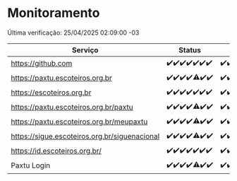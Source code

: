# Monitoramento

Última verificação: 25/04/2025 02:09:00 -03

|Serviço|Status|Últimas 24h|
|---|---|---|
|https://github.com|<span title="2025-04-18: OK=23">✔️</span><span title="2025-04-19: OK=23">✔️</span><span title="2025-04-20: OK=23">✔️</span><span title="2025-04-21: OK=23">✔️</span><span title="2025-04-22: OK=23">✔️</span><span title="2025-04-23: OK=23">✔️</span><span title="2025-04-24: OK=4">✔️</span>|<span title="24/04/2025 02:10:00 -03 : 200">✔️</span><span title="24/04/2025 03:13:00 -03 : 200">✔️</span><span title="24/04/2025 04:09:00 -03 : 200">✔️</span><span title="24/04/2025 05:13:00 -03 : 200">✔️</span><span title="24/04/2025 06:10:00 -03 : 200">✔️</span><span title="24/04/2025 07:10:00 -03 : 200">✔️</span><span title="24/04/2025 08:07:00 -03 : 200">✔️</span><span title="24/04/2025 09:17:00 -03 : 200">✔️</span><span title="24/04/2025 10:22:00 -03 : 200">✔️</span><span title="24/04/2025 11:08:00 -03 : 200">✔️</span><span title="24/04/2025 12:10:00 -03 : 200">✔️</span><span title="24/04/2025 13:11:00 -03 : 200">✔️</span><span title="24/04/2025 14:08:00 -03 : 200">✔️</span><span title="24/04/2025 15:12:00 -03 : 200">✔️</span><span title="24/04/2025 16:07:00 -03 : 200">✔️</span><span title="24/04/2025 17:10:00 -03 : 200">✔️</span><span title="24/04/2025 18:08:00 -03 : 200">✔️</span><span title="24/04/2025 19:08:00 -03 : 200">✔️</span><span title="24/04/2025 20:08:00 -03 : 200">✔️</span><span title="24/04/2025 21:45:00 -03 : 200">✔️</span><span title="24/04/2025 23:24:00 -03 : 200">✔️</span><span title="25/04/2025 00:30:00 -03 : 200">✔️</span><span title="25/04/2025 01:11:00 -03 : 200">✔️</span><span title="25/04/2025 02:09:00 -03 : 200">✔️</span>|
|https://paxtu.escoteiros.org.br|<span title="2025-04-18: OK=23">✔️</span><span title="2025-04-19: OK=23">✔️</span><span title="2025-04-20: OK=23">✔️</span><span title="2025-04-21: OK=23">✔️</span><span title="2025-04-22: OK=22, Falhas=1">⚠️</span><span title="2025-04-23: OK=23">✔️</span><span title="2025-04-24: OK=4">✔️</span>|<span title="24/04/2025 02:10:00 -03 : 200">✔️</span><span title="24/04/2025 03:13:00 -03 : 200">✔️</span><span title="24/04/2025 04:09:00 -03 : 200">✔️</span><span title="24/04/2025 05:13:00 -03 : 200">✔️</span><span title="24/04/2025 06:10:00 -03 : 200">✔️</span><span title="24/04/2025 07:10:00 -03 : 200">✔️</span><span title="24/04/2025 08:07:00 -03 : 200">✔️</span><span title="24/04/2025 09:17:00 -03 : 200">✔️</span><span title="24/04/2025 10:22:00 -03 : 200">✔️</span><span title="24/04/2025 11:08:00 -03 : 200">✔️</span><span title="24/04/2025 12:10:00 -03 : 200">✔️</span><span title="24/04/2025 13:11:00 -03 : 200">✔️</span><span title="24/04/2025 14:08:00 -03 : 200">✔️</span><span title="24/04/2025 15:12:00 -03 : 200">✔️</span><span title="24/04/2025 16:07:00 -03 : 200">✔️</span><span title="24/04/2025 17:10:00 -03 : 200">✔️</span><span title="24/04/2025 18:08:00 -03 : 200">✔️</span><span title="24/04/2025 19:08:00 -03 : 0">❌</span><span title="24/04/2025 20:08:00 -03 : 200">✔️</span><span title="24/04/2025 21:45:00 -03 : 200">✔️</span><span title="24/04/2025 23:24:00 -03 : 200">✔️</span><span title="25/04/2025 00:30:00 -03 : 200">✔️</span><span title="25/04/2025 01:11:00 -03 : 200">✔️</span><span title="25/04/2025 02:09:00 -03 : 200">✔️</span>|
|https://escoteiros.org.br|<span title="2025-04-18: OK=23">✔️</span><span title="2025-04-19: OK=23">✔️</span><span title="2025-04-20: OK=23">✔️</span><span title="2025-04-21: OK=23">✔️</span><span title="2025-04-22: OK=23">✔️</span><span title="2025-04-23: OK=23">✔️</span><span title="2025-04-24: OK=4">✔️</span>|<span title="24/04/2025 02:10:00 -03 : 200">✔️</span><span title="24/04/2025 03:13:00 -03 : 200">✔️</span><span title="24/04/2025 04:09:00 -03 : 200">✔️</span><span title="24/04/2025 05:13:00 -03 : 200">✔️</span><span title="24/04/2025 06:10:00 -03 : 200">✔️</span><span title="24/04/2025 07:10:00 -03 : 200">✔️</span><span title="24/04/2025 08:07:00 -03 : 200">✔️</span><span title="24/04/2025 09:17:00 -03 : 200">✔️</span><span title="24/04/2025 10:22:00 -03 : 200">✔️</span><span title="24/04/2025 11:08:00 -03 : 200">✔️</span><span title="24/04/2025 12:10:00 -03 : 200">✔️</span><span title="24/04/2025 13:11:00 -03 : 200">✔️</span><span title="24/04/2025 14:08:00 -03 : 200">✔️</span><span title="24/04/2025 15:12:00 -03 : 200">✔️</span><span title="24/04/2025 16:07:00 -03 : 200">✔️</span><span title="24/04/2025 17:10:00 -03 : 200">✔️</span><span title="24/04/2025 18:08:00 -03 : 200">✔️</span><span title="24/04/2025 19:08:00 -03 : 200">✔️</span><span title="24/04/2025 20:08:00 -03 : 200">✔️</span><span title="24/04/2025 21:45:00 -03 : 200">✔️</span><span title="24/04/2025 23:24:00 -03 : 200">✔️</span><span title="25/04/2025 00:30:00 -03 : 200">✔️</span><span title="25/04/2025 01:11:00 -03 : 200">✔️</span><span title="25/04/2025 02:09:00 -03 : 200">✔️</span>|
|https://paxtu.escoteiros.org.br/paxtu|<span title="2025-04-18: OK=23">✔️</span><span title="2025-04-19: OK=23">✔️</span><span title="2025-04-20: OK=23">✔️</span><span title="2025-04-21: OK=23">✔️</span><span title="2025-04-22: OK=21, Falhas=2">⚠️</span><span title="2025-04-23: OK=23">✔️</span><span title="2025-04-24: OK=4">✔️</span>|<span title="24/04/2025 02:10:00 -03 : 200">✔️</span><span title="24/04/2025 03:13:00 -03 : 200">✔️</span><span title="24/04/2025 04:09:00 -03 : 200">✔️</span><span title="24/04/2025 05:13:00 -03 : 200">✔️</span><span title="24/04/2025 06:10:00 -03 : 200">✔️</span><span title="24/04/2025 07:10:00 -03 : 200">✔️</span><span title="24/04/2025 08:07:00 -03 : 200">✔️</span><span title="24/04/2025 09:17:00 -03 : 200">✔️</span><span title="24/04/2025 10:22:00 -03 : 200">✔️</span><span title="24/04/2025 11:08:00 -03 : 200">✔️</span><span title="24/04/2025 12:10:00 -03 : 200">✔️</span><span title="24/04/2025 13:11:00 -03 : 200">✔️</span><span title="24/04/2025 14:08:00 -03 : 200">✔️</span><span title="24/04/2025 15:12:00 -03 : 200">✔️</span><span title="24/04/2025 16:07:00 -03 : 200">✔️</span><span title="24/04/2025 17:10:00 -03 : 200">✔️</span><span title="24/04/2025 18:08:00 -03 : 200">✔️</span><span title="24/04/2025 19:08:00 -03 : 200">✔️</span><span title="24/04/2025 20:09:00 -03 : 200">✔️</span><span title="24/04/2025 21:45:00 -03 : 200">✔️</span><span title="24/04/2025 23:24:00 -03 : 200">✔️</span><span title="25/04/2025 00:30:00 -03 : 200">✔️</span><span title="25/04/2025 01:11:00 -03 : 200">✔️</span><span title="25/04/2025 02:09:00 -03 : 200">✔️</span>|
|https://paxtu.escoteiros.org.br/meupaxtu|<span title="2025-04-18: OK=23">✔️</span><span title="2025-04-19: OK=23">✔️</span><span title="2025-04-20: OK=23">✔️</span><span title="2025-04-21: OK=23">✔️</span><span title="2025-04-22: OK=22, Falhas=1">⚠️</span><span title="2025-04-23: OK=23">✔️</span><span title="2025-04-24: OK=4">✔️</span>|<span title="24/04/2025 02:10:00 -03 : 200">✔️</span><span title="24/04/2025 03:13:00 -03 : 200">✔️</span><span title="24/04/2025 04:09:00 -03 : 200">✔️</span><span title="24/04/2025 05:13:00 -03 : 200">✔️</span><span title="24/04/2025 06:10:00 -03 : 200">✔️</span><span title="24/04/2025 07:10:00 -03 : 200">✔️</span><span title="24/04/2025 08:07:00 -03 : 200">✔️</span><span title="24/04/2025 09:17:00 -03 : 200">✔️</span><span title="24/04/2025 10:22:00 -03 : 200">✔️</span><span title="24/04/2025 11:08:00 -03 : 200">✔️</span><span title="24/04/2025 12:10:00 -03 : 200">✔️</span><span title="24/04/2025 13:11:00 -03 : 200">✔️</span><span title="24/04/2025 14:08:00 -03 : 200">✔️</span><span title="24/04/2025 15:12:00 -03 : 200">✔️</span><span title="24/04/2025 16:07:00 -03 : 200">✔️</span><span title="24/04/2025 17:10:00 -03 : 200">✔️</span><span title="24/04/2025 18:08:00 -03 : 200">✔️</span><span title="24/04/2025 19:08:00 -03 : 200">✔️</span><span title="24/04/2025 20:09:00 -03 : 200">✔️</span><span title="24/04/2025 21:45:00 -03 : 200">✔️</span><span title="24/04/2025 23:24:00 -03 : 200">✔️</span><span title="25/04/2025 00:30:00 -03 : 200">✔️</span><span title="25/04/2025 01:11:00 -03 : 200">✔️</span><span title="25/04/2025 02:09:00 -03 : 200">✔️</span>|
|https://sigue.escoteiros.org.br/siguenacional|<span title="2025-04-18: OK=23">✔️</span><span title="2025-04-19: OK=23">✔️</span><span title="2025-04-20: OK=23">✔️</span><span title="2025-04-21: OK=23">✔️</span><span title="2025-04-22: OK=22, Falhas=1">⚠️</span><span title="2025-04-23: OK=23">✔️</span><span title="2025-04-24: OK=4">✔️</span>|<span title="24/04/2025 02:10:00 -03 : 200">✔️</span><span title="24/04/2025 03:13:00 -03 : 200">✔️</span><span title="24/04/2025 04:09:00 -03 : 200">✔️</span><span title="24/04/2025 05:13:00 -03 : 200">✔️</span><span title="24/04/2025 06:10:00 -03 : 200">✔️</span><span title="24/04/2025 07:10:00 -03 : 200">✔️</span><span title="24/04/2025 08:07:00 -03 : 200">✔️</span><span title="24/04/2025 09:17:00 -03 : 200">✔️</span><span title="24/04/2025 10:22:00 -03 : 200">✔️</span><span title="24/04/2025 11:08:00 -03 : 200">✔️</span><span title="24/04/2025 12:10:00 -03 : 200">✔️</span><span title="24/04/2025 13:11:00 -03 : 200">✔️</span><span title="24/04/2025 14:08:00 -03 : 200">✔️</span><span title="24/04/2025 15:12:00 -03 : 200">✔️</span><span title="24/04/2025 16:07:00 -03 : 200">✔️</span><span title="24/04/2025 17:10:00 -03 : 200">✔️</span><span title="24/04/2025 18:08:00 -03 : 200">✔️</span><span title="24/04/2025 19:08:00 -03 : 200">✔️</span><span title="24/04/2025 20:09:00 -03 : 200">✔️</span><span title="24/04/2025 21:45:00 -03 : 200">✔️</span><span title="24/04/2025 23:24:00 -03 : 200">✔️</span><span title="25/04/2025 00:30:00 -03 : 200">✔️</span><span title="25/04/2025 01:11:00 -03 : 200">✔️</span><span title="25/04/2025 02:09:00 -03 : 200">✔️</span>|
|https://id.escoteiros.org.br/|<span title="2025-04-18: OK=23">✔️</span><span title="2025-04-19: OK=23">✔️</span><span title="2025-04-20: OK=23">✔️</span><span title="2025-04-21: OK=23">✔️</span><span title="2025-04-22: OK=23">✔️</span><span title="2025-04-23: OK=23">✔️</span><span title="2025-04-24: OK=4">✔️</span>|<span title="24/04/2025 02:10:00 -03 : 200">✔️</span><span title="24/04/2025 03:13:00 -03 : 200">✔️</span><span title="24/04/2025 04:09:00 -03 : 200">✔️</span><span title="24/04/2025 05:13:00 -03 : 200">✔️</span><span title="24/04/2025 06:10:00 -03 : 200">✔️</span><span title="24/04/2025 07:10:00 -03 : 200">✔️</span><span title="24/04/2025 08:07:00 -03 : 200">✔️</span><span title="24/04/2025 09:17:00 -03 : 200">✔️</span><span title="24/04/2025 10:22:00 -03 : 200">✔️</span><span title="24/04/2025 11:08:00 -03 : 200">✔️</span><span title="24/04/2025 12:10:00 -03 : 200">✔️</span><span title="24/04/2025 13:11:00 -03 : 200">✔️</span><span title="24/04/2025 14:08:00 -03 : 200">✔️</span><span title="24/04/2025 15:12:00 -03 : 200">✔️</span><span title="24/04/2025 16:07:00 -03 : 200">✔️</span><span title="24/04/2025 17:10:00 -03 : 200">✔️</span><span title="24/04/2025 18:08:00 -03 : 200">✔️</span><span title="24/04/2025 19:08:00 -03 : 200">✔️</span><span title="24/04/2025 20:09:00 -03 : 200">✔️</span><span title="24/04/2025 21:45:00 -03 : 200">✔️</span><span title="24/04/2025 23:24:00 -03 : 200">✔️</span><span title="25/04/2025 00:30:00 -03 : 200">✔️</span><span title="25/04/2025 01:11:00 -03 : 200">✔️</span><span title="25/04/2025 02:09:00 -03 : 200">✔️</span>|
|Paxtu Login|<span title="2025-04-18: OK=23">✔️</span><span title="2025-04-19: OK=23">✔️</span><span title="2025-04-20: OK=23">✔️</span><span title="2025-04-21: OK=23">✔️</span><span title="2025-04-22: OK=22, Falhas=1">⚠️</span><span title="2025-04-23: OK=23">✔️</span><span title="2025-04-24: OK=4">✔️</span>|<span title="24/04/2025 02:10:00 -03 : 200">✔️</span><span title="24/04/2025 03:13:00 -03 : 200">✔️</span><span title="24/04/2025 04:09:00 -03 : 200">✔️</span><span title="24/04/2025 05:13:00 -03 : 200">✔️</span><span title="24/04/2025 06:10:00 -03 : 200">✔️</span><span title="24/04/2025 07:10:00 -03 : 200">✔️</span><span title="24/04/2025 08:07:00 -03 : 200">✔️</span><span title="24/04/2025 09:17:00 -03 : 200">✔️</span><span title="24/04/2025 10:22:00 -03 : 200">✔️</span><span title="24/04/2025 11:08:00 -03 : 200">✔️</span><span title="24/04/2025 12:10:00 -03 : 200">✔️</span><span title="24/04/2025 13:11:00 -03 : 200">✔️</span><span title="24/04/2025 14:08:00 -03 : 200">✔️</span><span title="24/04/2025 15:12:00 -03 : 200">✔️</span><span title="24/04/2025 16:07:00 -03 : 200">✔️</span><span title="24/04/2025 17:10:00 -03 : 200">✔️</span><span title="24/04/2025 18:08:00 -03 : 200">✔️</span><span title="24/04/2025 19:08:00 -03 : 200">✔️</span><span title="24/04/2025 20:09:00 -03 : 200">✔️</span><span title="24/04/2025 21:45:00 -03 : 200">✔️</span><span title="24/04/2025 23:24:00 -03 : 200">✔️</span><span title="25/04/2025 00:30:00 -03 : 200">✔️</span><span title="25/04/2025 01:11:00 -03 : 200">✔️</span><span title="25/04/2025 02:09:00 -03 : 200">✔️</span>|
